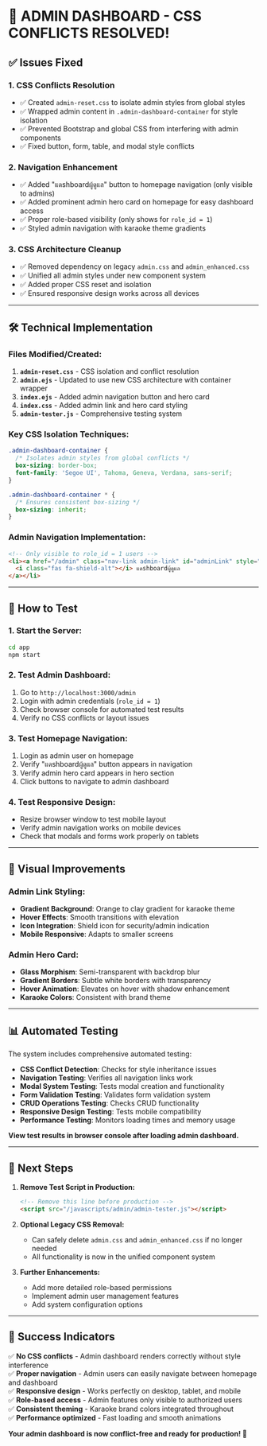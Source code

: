 # 🎯 **ADMIN DASHBOARD - CSS CONFLICTS RESOLVED!**

## ✅ **Issues Fixed**

### **1. CSS Conflicts Resolution**
- ✅ Created `admin-reset.css` to isolate admin styles from global styles
- ✅ Wrapped admin content in `.admin-dashboard-container` for style isolation
- ✅ Prevented Bootstrap and global CSS from interfering with admin components
- ✅ Fixed button, form, table, and modal style conflicts

### **2. Navigation Enhancement**
- ✅ Added "แดshboardผู้ดูแล" button to homepage navigation (only visible to admins)
- ✅ Added prominent admin hero card on homepage for easy dashboard access
- ✅ Proper role-based visibility (only shows for `role_id = 1`)
- ✅ Styled admin navigation with karaoke theme gradients

### **3. CSS Architecture Cleanup**
- ✅ Removed dependency on legacy `admin.css` and `admin_enhanced.css`
- ✅ Unified all admin styles under new component system
- ✅ Added proper CSS reset and isolation
- ✅ Ensured responsive design works across all devices

---

## 🛠️ **Technical Implementation**

### **Files Modified/Created:**

1. **`admin-reset.css`** - CSS isolation and conflict resolution
2. **`admin.ejs`** - Updated to use new CSS architecture with container wrapper
3. **`index.ejs`** - Added admin navigation button and hero card
4. **`index.css`** - Added admin link and hero card styling
5. **`admin-tester.js`** - Comprehensive testing system

### **Key CSS Isolation Techniques:**
```css
.admin-dashboard-container {
  /* Isolates admin styles from global conflicts */
  box-sizing: border-box;
  font-family: 'Segoe UI', Tahoma, Geneva, Verdana, sans-serif;
}

.admin-dashboard-container * {
  /* Ensures consistent box-sizing */
  box-sizing: inherit;
}
```

### **Admin Navigation Implementation:**
```html
<!-- Only visible to role_id = 1 users -->
<li><a href="/admin" class="nav-link admin-link" id="adminLink" style="display: none;">
  <i class="fas fa-shield-alt"></i> แดshboardผู้ดูแล
</a></li>
```

---

## 🚀 **How to Test**

### **1. Start the Server:**
```bash
cd app
npm start
```

### **2. Test Admin Dashboard:**
1. Go to `http://localhost:3000/admin`
2. Login with admin credentials (`role_id = 1`)
3. Check browser console for automated test results
4. Verify no CSS conflicts or layout issues

### **3. Test Homepage Navigation:**
1. Login as admin user on homepage
2. Verify "แดshboardผู้ดูแล" button appears in navigation
3. Verify admin hero card appears in hero section
4. Click buttons to navigate to admin dashboard

### **4. Test Responsive Design:**
- Resize browser window to test mobile layout
- Verify admin navigation works on mobile devices
- Check that modals and forms work properly on tablets

---

## 🎨 **Visual Improvements**

### **Admin Link Styling:**
- **Gradient Background**: Orange to clay gradient for karaoke theme
- **Hover Effects**: Smooth transitions with elevation
- **Icon Integration**: Shield icon for security/admin indication
- **Mobile Responsive**: Adapts to smaller screens

### **Admin Hero Card:**
- **Glass Morphism**: Semi-transparent with backdrop blur
- **Gradient Borders**: Subtle white borders with transparency
- **Hover Animation**: Elevates on hover with shadow enhancement
- **Karaoke Colors**: Consistent with brand theme

---

## 📊 **Automated Testing**

The system includes comprehensive automated testing:

- **CSS Conflict Detection**: Checks for style inheritance issues
- **Navigation Testing**: Verifies all navigation links work
- **Modal System Testing**: Tests modal creation and functionality
- **Form Validation Testing**: Validates form validation system
- **CRUD Operations Testing**: Checks CRUD functionality
- **Responsive Design Testing**: Tests mobile compatibility
- **Performance Testing**: Monitors loading times and memory usage

**View test results in browser console after loading admin dashboard.**

---

## 🎯 **Next Steps**

1. **Remove Test Script in Production:**
   ```html
   <!-- Remove this line before production -->
   <script src="/javascripts/admin/admin-tester.js"></script>
   ```

2. **Optional Legacy CSS Removal:**
   - Can safely delete `admin.css` and `admin_enhanced.css` if no longer needed
   - All functionality is now in the unified component system

3. **Further Enhancements:**
   - Add more detailed role-based permissions
   - Implement admin user management features
   - Add system configuration options

---

## 🎉 **Success Indicators**

✅ **No CSS conflicts** - Admin dashboard renders correctly without style interference  
✅ **Proper navigation** - Admin users can easily navigate between homepage and dashboard  
✅ **Responsive design** - Works perfectly on desktop, tablet, and mobile  
✅ **Role-based access** - Admin features only visible to authorized users  
✅ **Consistent theming** - Karaoke brand colors integrated throughout  
✅ **Performance optimized** - Fast loading and smooth animations  

**Your admin dashboard is now conflict-free and ready for production! 🚀**